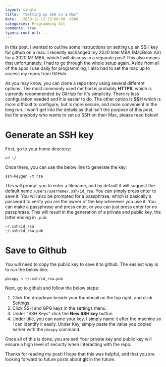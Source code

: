 ```yaml
---
layout: single
title:  "Setting up SSH on a Mac"
date:   2020-12-13 23:00:00 -0500
categories: Programming Git
comments: true
typora-root-url: ..
---
```


In this post, I wanted to outline some instructions on setting up an SSH key for github on a mac. I recently exchanged my 2020 Intel MBA (MacBook Air) for a 2020 M1 MBA, which I will discuss in a separate post! This also means that unfortunately, I had to go through the whole setup again. Aside from all of the apps I use daily for programming, I also had to set the mac up to access my repos from GitHub. 

As you may know, you can clone a repository using several different options. The most commonly used method is probably **HTTPS**, which is currently recommended by GitHub for it's simplicity. There is less configuration needed and it is easier to do. The other option is **SSH** which is more difficult to configure, but is more secure, and more convenient in the long run. I won't get into the details as that isn't the purpose of this post, but for anybody who wants to set up SSH on their Mac, please read below!

# Generate an SSH key

FIrst, go to your home directory:

```shell
cd ~/
```

Once there, you can use the below line to generate the key:

```shell
ssh-keygen -t rsa
```

This will prompt you to enter a filename, and by default it will suggest the default name `/Users/username/.ssh/id_rsa`. You can simply press enter to save it. You will also be prompted for a passphrase, which is basically a password to verify you are the owner of the key whenever you use it. You can make a passphrase and press enter, or you can just press enter for no passphrase. This will result in the generation of a private and public key, the latter ending in `.pub`:

```shell
~/.ssh/id_rsa
~/.ssh/id_rsa.pub
```

# Save to Github

You will need to copy the public key to save it to github. The easiest way is to run the below line:

```shell
pbcopy < ~/.ssh/id_rsa.pub
```

Next, go to github and follow the below steps:

1. Click the dropdown beside your thumbnail on the top right, and click Settings.
2. Click SSH and GPG keys in the settings menu.
3. Under "SSH Keys" click the **New SSH key** button.
4. Under title, you can name your key. I simply name it after the machine so I can identify it easily.  Under Key, simply paste the value you copied earlier with the `pbcopy` command.

Once all of this is done, you are set! Your private key and public key will ensure a high level of security when interacting with the repo.

Thanks for reading my post! I hope that this was helpful, and that you are looking forward to future posts about **git** in the future.

